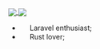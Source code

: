 <a href="#">
  <img align="center" src="https://github-readme-stats.vercel.app/api?username=13dev&show_icons=true&include_all_commits=true&line_height=20&hide_border=true&theme=graywhite" />
</a>
<a href="#">
  <img align="center" src="https://github-readme-stats.vercel.app/api/top-langs/?username=13dev&layout=compact&theme=graywhite&hide_border=true" />
</a>

- <img src="https://upload.wikimedia.org/wikipedia/commons/thumb/9/9a/Laravel.svg/1200px-Laravel.svg.png" width="15"/> Laravel enthusiast;
- <img src="https://upload.wikimedia.org/wikipedia/commons/thumb/d/d5/Rust_programming_language_black_logo.svg/1200px-Rust_programming_language_black_logo.svg.png" width="15"/> Rust lover;
